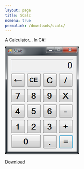 ```yaml
---
layout: page
title: SCalc
nomenu: true
permalink: /downloads/scalc/
---
```

A Calculator... In C#!

<img src="/images/scalc_screenshot.png">

[Download](/downloads/scalcwin/scalc.exe)